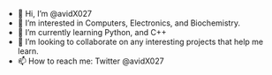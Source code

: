 - 👋 Hi, I’m @avidX027
- 👀 I’m interested in Computers, Electronics, and Biochemistry.
- 🌱 I’m currently learning Python, and C++
- 💞️ I’m looking to collaborate on any interesting projects that help me learn.
- 📫 How to reach me: Twitter @avidX027
